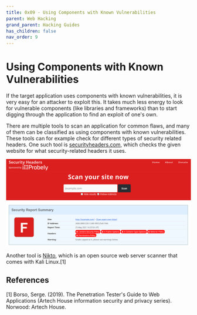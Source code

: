 ```yaml
---
title: 0x09 - Using Components with Known Vulnerabilities
parent: Web Hacking
grand_parent: Hacking Guides
has_children: false
nav_order: 9
---
```


# Using Components with Known Vulnerabilities
If the target application uses components with known vulnerabilities, it is very easy for an attacker to exploit this. It takes much less energy to look for vulnerable components (like libraries and frameworks) than to start digging through the application to find an exploit of one's own.

There are multiple tools to scan an application for common flaws, and many of them can be classified as using components with known vulnerabilities. These tools can for example check for different types of security related headers. One such tool is [securityheaders.com](https://securityheaders.com/), which checks the given website for what security-related headers it uses.

![Screenshot of use of securityheaders.com](../images/securityheaders.png)

Another tool is [Nikto](https://tools.kali.org/information-gathering/nikto), which is an open source web server scanner that comes with Kali Linux.[1]

## References
[1] Borso, Serge. (2019). The Penetration Tester's Guide to Web Applications (Artech House information security and privacy series). Norwood: Artech House.